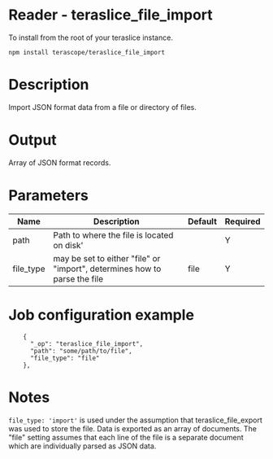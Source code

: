 # Reader - teraslice_file_import

To install from the root of your teraslice instance.

```
npm install terascope/teraslice_file_import
```

# Description

Import JSON format data from a file or directory of files.

# Output

Array of JSON format records.

# Parameters

| Name | Description | Default | Required |
| ---- | ----------- | ------- | -------- |
| path | Path to where the file is located on disk' | | Y |
| file_type | may be set to either "file" or "import", determines how to parse the file | file | Y |

# Job configuration example

```
    {
      "_op": "teraslice_file_import",
      "path": "some/path/to/file",
      "file_type": "file"
    },

```

# Notes

`file_type: 'import'` is used under the assumption that teraslice_file_export was used to store the file. Data is exported as an array of documents. The "file" setting assumes that each line of the file is a separate document which are individually parsed as JSON data.   
